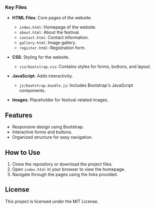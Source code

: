 
### Key Files

- **HTML Files**: Core pages of the website.
  - `index.html`: Homepage of the website.
  - `about.html`: About the festival.
  - `contact.html`: Contact information.
  - `gallery.html`: Image gallery.
  - `register.html`: Registration form.

- **CSS**: Styling for the website.
  - `css/bootstrap.css`: Contains styles for forms, buttons, and layout.

- **JavaScript**: Adds interactivity.
  - `js/bootstrap.bundle.js`: Includes Bootstrap's JavaScript components.

- **Images**: Placeholder for festival-related images.

## Features

- Responsive design using Bootstrap.
- Interactive forms and buttons.
- Organized structure for easy navigation.

## How to Use

1. Clone the repository or download the project files.
2. Open `index.html` in your browser to view the homepage.
3. Navigate through the pages using the links provided.

## License

This project is licensed under the MIT License.